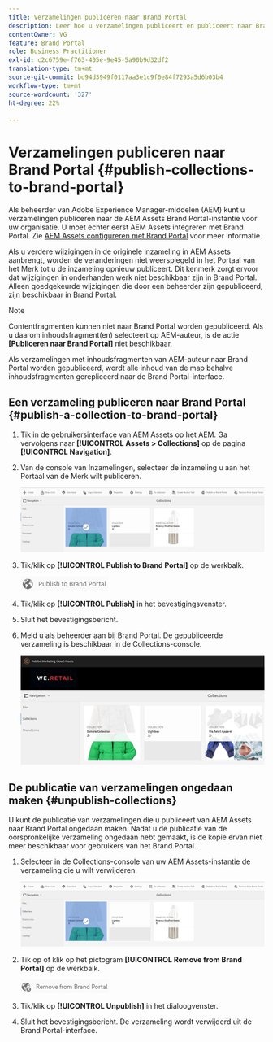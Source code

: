 ```yaml
---
title: Verzamelingen publiceren naar Brand Portal
description: Leer hoe u verzamelingen publiceert en publiceert naar Brand Portal.
contentOwner: VG
feature: Brand Portal
role: Business Practitioner
exl-id: c2c6759e-f763-405e-9e45-5a90b9d32df2
translation-type: tm+mt
source-git-commit: bd94d3949f0117aa3e1c9f0e84f7293a5d6b03b4
workflow-type: tm+mt
source-wordcount: '327'
ht-degree: 22%

---
```


# Verzamelingen publiceren naar Brand Portal {#publish-collections-to-brand-portal}

Als beheerder van Adobe Experience Manager-middelen (AEM) kunt u verzamelingen publiceren naar de AEM Assets Brand Portal-instantie voor uw organisatie. U moet echter eerst AEM Assets integreren met Brand Portal. Zie [AEM Assets configureren met Brand Portal](configure-aem-assets-with-brand-portal.md) voor meer informatie.

Als u verdere wijzigingen in de originele inzameling in AEM Assets aanbrengt, worden de veranderingen niet weerspiegeld in het Portaal van het Merk tot u de inzameling opnieuw publiceert. Dit kenmerk zorgt ervoor dat wijzigingen in onderhanden werk niet beschikbaar zijn in Brand Portal. Alleen goedgekeurde wijzigingen die door een beheerder zijn gepubliceerd, zijn beschikbaar in Brand Portal.

>[!NOTE]
>
>Contentfragmenten kunnen niet naar Brand Portal worden gepubliceerd. Als u daarom inhoudsfragment(en) selecteert op AEM-auteur, is de actie **[Publiceren naar Brand Portal]** niet beschikbaar.
>
>Als verzamelingen met inhoudsfragmenten van AEM-auteur naar Brand Portal worden gepubliceerd, wordt alle inhoud van de map behalve inhoudsfragmenten gerepliceerd naar de Brand Portal-interface.

## Een verzameling publiceren naar Brand Portal {#publish-a-collection-to-brand-portal}

1. Tik in de gebruikersinterface van AEM Assets op het AEM. Ga vervolgens naar **[!UICONTROL Assets > Collections]** op de pagina **[!UICONTROL Navigation]**.
2. Van de console van Inzamelingen, selecteer de inzameling u aan het Portaal van de Merk wilt publiceren.

   ![select_collection](assets/select_collection.png)

3. Tik/klik op **[!UICONTROL Publish to Brand Portal]** op de werkbalk.

   ![publish_to_bp_icon](assets/publish_to_bp_icon.png)

4. Tik/klik op **[!UICONTROL Publish]** in het bevestigingsvenster.
5. Sluit het bevestigingsbericht.
6. Meld u als beheerder aan bij Brand Portal. De gepubliceerde verzameling is beschikbaar in de Collections-console.

   ![published_collection](assets/published_collection.png)

## De publicatie van verzamelingen ongedaan maken {#unpublish-collections}

U kunt de publicatie van verzamelingen die u publiceert van AEM Assets naar Brand Portal ongedaan maken. Nadat u de publicatie van de oorspronkelijke verzameling ongedaan hebt gemaakt, is de kopie ervan niet meer beschikbaar voor gebruikers van het Brand Portal.

1. Selecteer in de Collections-console van uw AEM Assets-instantie de verzameling die u wilt verwijderen.

   ![select_collection-1](assets/select_collection-1.png)

2. Tik op of klik op het pictogram **[!UICONTROL Remove from Brand Portal]** op de werkbalk.

   ![remove_from_bp_icon](assets/remove_from_bp_icon.png)

3. Tik/klik op **[!UICONTROL Unpublish]** in het dialoogvenster.
4. Sluit het bevestigingsbericht. De verzameling wordt verwijderd uit de Brand Portal-interface.

